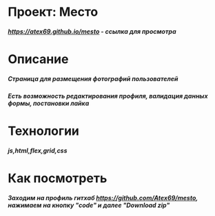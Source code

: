 # Проект: Место
#####    https://atex69.github.io/mesto - ссылка для просмотра
# Описание
#####    Страница для размещения фотографий пользователей
 #####    Есть возможность редактирования профиля, валидация данных формы, постановки лайка

# Технологии
##### js,html,flex,grid,css
# Как посмотреть
#####     Заходим на профиль гитхаб  https://github.com/Atex69/mesto, нажимаем на кнопку "code" и далее "Download zip"

